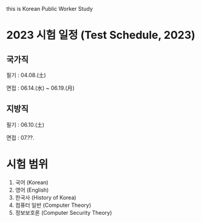 this is Korean Public Worker Study


# 2023 시험 일정 (Test Schedule, 2023)


## 국가직

필기 : 04.08.(土)

면접 : 06.14.(水) ~ 06.19.(月)

## 지방직
필기 : 06.10.(土)

면접 : 07.??.


# 시험 범위
1. 국어 (Korean)
2. 영어 (English)
3. 한국사 (History of Korea)
4. 컴퓨터 일반 (Computer Theory)
5. 정보보호론 (Computer Security Theory)
